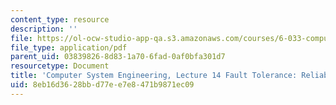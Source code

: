 ```yaml
---
content_type: resource
description: ''
file: https://ol-ocw-studio-app-qa.s3.amazonaws.com/courses/6-033-computer-system-engineering-spring-2018/8eb16d3628bbd77ee7e8471b9871ec09_MIT6_033S18lec14.pdf
file_type: application/pdf
parent_uid: 03839826-8d83-1a70-6fad-0af0bfa301d7
resourcetype: Document
title: 'Computer System Engineering, Lecture 14 Fault Tolerance: Reliability via Replication'
uid: 8eb16d36-28bb-d77e-e7e8-471b9871ec09
---
```

